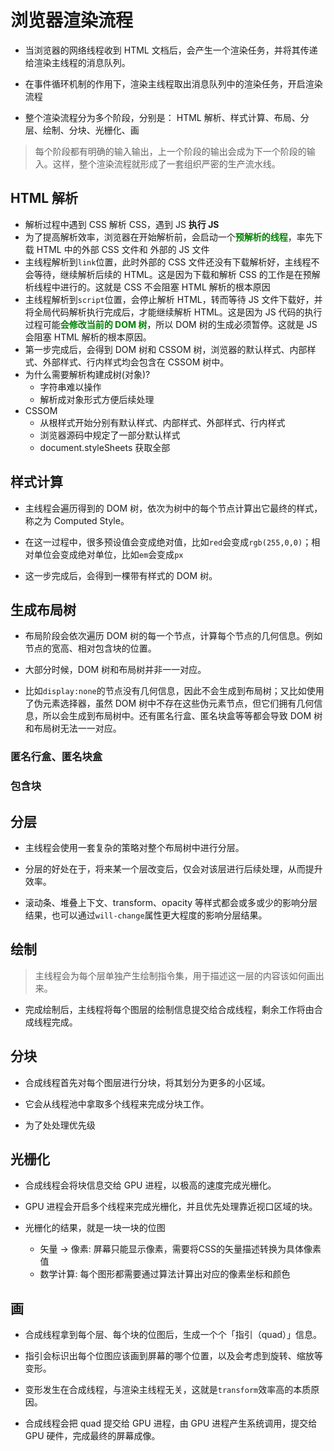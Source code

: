 # 浏览器渲染流程

- 当浏览器的网络线程收到 HTML 文档后，会产生一个渲染任务，并将其传递给渲染主线程的消息队列。

- 在事件循环机制的作用下，渲染主线程取出消息队列中的渲染任务，开启渲染流程

- 整个渲染流程分为多个阶段，分别是： HTML 解析、样式计算、布局、分层、绘制、分块、光栅化、画

> 每个阶段都有明确的输入输出，上一个阶段的输出会成为下一个阶段的输入。这样，整个渲染流程就形成了一套组织严密的生产流水线。

## HTML 解析

- 解析过程中遇到 CSS 解析 CSS，遇到 JS **执行 JS**
- 为了提高解析效率，浏览器在开始解析前，会启动一个<span style="color: Green;">**预解析的线程**</span>，率先下载 HTML 中的外部 CSS 文件和 外部的 JS 文件
- 主线程解析到`link`位置，此时外部的 CSS 文件还没有下载解析好，主线程不会等待，继续解析后续的 HTML。这是因为下载和解析 CSS 的工作是在预解析线程中进行的。这就是 CSS 不会阻塞 HTML 解析的根本原因
- 主线程解析到`script`位置，会停止解析 HTML，转而等待 JS 文件下载好，并将全局代码解析执行完成后，才能继续解析 HTML。这是因为 JS 代码的执行过程可能<span style="color: Green;">**会修改当前的 DOM 树**</span>，所以 DOM 树的生成必须暂停。这就是 JS 会阻塞 HTML 解析的根本原因。
- 第一步完成后，会得到 DOM 树和 CSSOM 树，浏览器的默认样式、内部样式、外部样式、行内样式均会包含在 CSSOM 树中。
- 为什么需要解析构建成树(对象)?
  - 字符串难以操作
  - 解析成对象形式方便后续处理
- CSSOM
  - 从根样式开始分别有默认样式、内部样式、外部样式、行内样式
  - 浏览器源码中规定了一部分默认样式
  - document.styleSheets 获取全部

## 样式计算

- 主线程会遍历得到的 DOM 树，依次为树中的每个节点计算出它最终的样式，称之为 Computed Style。

- 在这一过程中，很多预设值会变成绝对值，比如`red`会变成`rgb(255,0,0)`；相对单位会变成绝对单位，比如`em`会变成`px`

- 这一步完成后，会得到一棵带有样式的 DOM 树。

## 生成布局树

- 布局阶段会依次遍历 DOM 树的每一个节点，计算每个节点的几何信息。例如节点的宽高、相对包含块的位置。

- 大部分时候，DOM 树和布局树并非一一对应。

- 比如`display:none`的节点没有几何信息，因此不会生成到布局树；又比如使用了伪元素选择器，虽然 DOM 树中不存在这些伪元素节点，但它们拥有几何信息，所以会生成到布局树中。还有匿名行盒、匿名块盒等等都会导致 DOM 树和布局树无法一一对应。

### 匿名行盒、匿名块盒

### 包含块

## 分层

- 主线程会使用一套复杂的策略对整个布局树中进行分层。

- 分层的好处在于，将来某一个层改变后，仅会对该层进行后续处理，从而提升效率。

- 滚动条、堆叠上下文、transform、opacity 等样式都会或多或少的影响分层结果，也可以通过`will-change`属性更大程度的影响分层结果。

## 绘制

> 主线程会为每个层单独产生绘制指令集，用于描述这一层的内容该如何画出来。

- 完成绘制后，主线程将每个图层的绘制信息提交给合成线程，剩余工作将由合成线程完成。

## 分块

- 合成线程首先对每个图层进行分块，将其划分为更多的小区域。

- 它会从线程池中拿取多个线程来完成分块工作。
- 为了处处理优先级

## 光栅化

- 合成线程会将块信息交给 GPU 进程，以极高的速度完成光栅化。

- GPU 进程会开启多个线程来完成光栅化，并且优先处理靠近视口区域的块。

- 光栅化的结果，就是一块一块的位图
  - 矢量 → 像素: 屏幕只能显示像素，需要将CSS的矢量描述转换为具体像素值
  - 数学计算: 每个图形都需要通过算法计算出对应的像素坐标和颜色

## 画

- 合成线程拿到每个层、每个块的位图后，生成一个个「指引（quad）」信息。

- 指引会标识出每个位图应该画到屏幕的哪个位置，以及会考虑到旋转、缩放等变形。

- 变形发生在合成线程，与渲染主线程无关，这就是`transform`效率高的本质原因。

- 合成线程会把 quad 提交给 GPU 进程，由 GPU 进程产生系统调用，提交给 GPU 硬件，完成最终的屏幕成像。
